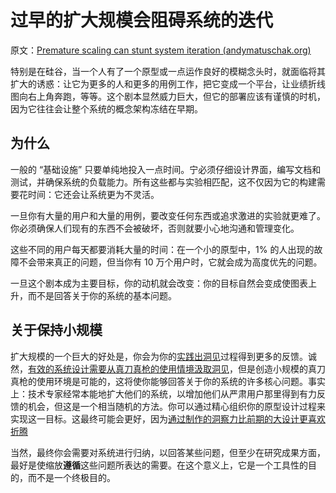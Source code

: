 # 过早的扩大规模会阻碍系统的迭代

原文：[Premature scaling can stunt system iteration (andymatuschak.org)](https://notes.andymatuschak.org/z2kr7QrJczqYyfwLFcv1FLEUMdVTsgfYSdFXA)

特别是在硅谷，当一个人有了一个原型或一点运作良好的模糊念头时，就面临将其扩大的诱惑：让它为更多的人和更多的用例工作，把它变成一个平台，让业绩折线图向右上角奔跑，等等。这个剧本显然威力巨大，但它的部署应该有谨慎的时机，因为它往往会让整个系统的概念架构冻结在早期。

## 为什么

一般的 “基础设施” 只要单纯地投入一点时间。宁必须仔细设计界面，编写文档和测试，并确保系统的负载能力。所有这些都与实验相匹配，这不仅因为它的构建需要花时间：它还会让系统更为不灵活。

一旦你有大量的用户和大量的用例，要改变任何东西或追求激进的实验就更难了。你必须确保人们现有的东西不会被破坏，否则就要小心地沟通和管理变化。

这些不同的用户每天都要消耗大量的时间：在一个小的原型中，1% 的人出现的故障不会带来真正的问题，但当你有 10 万个用户时，它就会成为高度优先的问题。

一旦这个剧本成为主要目标，你的动机就会改变：你的目标自然会变成使图表上升，而不是回答关于你的系统的基本问题。

## 关于保持小规模

扩大规模的一个巨大的好处是，你会为你的[实践出洞见](https://notes.andymatuschak.org/z7YyAp683VNbTmDG4hx9QFpf5urwxZJpsycS6)过程得到更多的反馈。诚然，[有效的系统设计需要从真刀真枪的使用情境汲取洞见](https://notes.andymatuschak.org/z3H98n8DGZmu8XArqHZVsckyWvbTe8wK4kAt2)，但是创造小规模的真刀真枪的使用环境是可能的，这将使你能够回答关于你的系统的许多核心问题。事实上：技术专家经常本能地扩大他们的系统，以增加他们从严肃用户那里得到有力反馈的机会，但这是一个相当随机的方法。你可以通过精心组织你的原型设计过程来实现这一目标。这最终可能会更好，因为[通过制作的洞察力比前期的大设计更喜欢折腾](https://notes.andymatuschak.org/z7Ldzn94FibghJBEG9hAebu8LMNV7NVBFvsfg)

当然，最终你会需要对系统进行归纳，以回答某些问题，但至少在研究成果方面，最好是使缩放**遵循**这些问题所表达的需要。在这个意义上，它是一个工具性的目的，而不是一个终极目的。